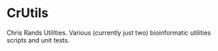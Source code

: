 # CrUtils

Chris Rands Utilities. Various (currently just two) bioinformatic utilities scripts and unit tests.
